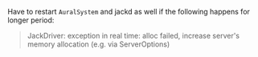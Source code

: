 Have to restart `AuralSystem` and jackd as well if the following happens for longer period:

> JackDriver: exception in real time: alloc failed, increase server's memory allocation (e.g. via ServerOptions)
